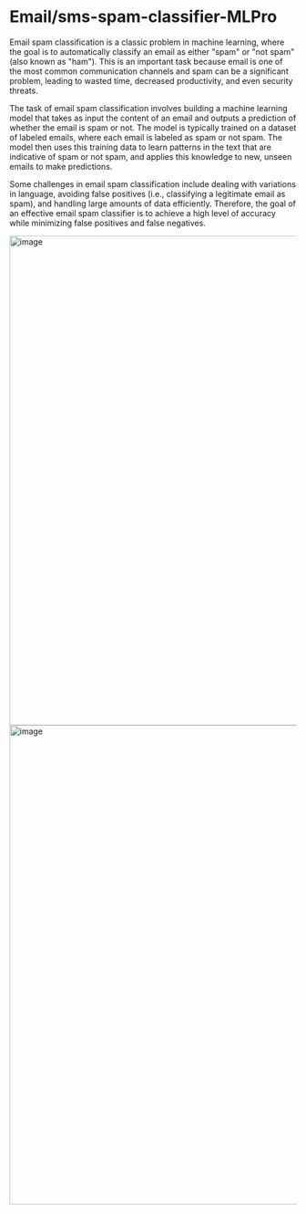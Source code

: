 # Email/sms-spam-classifier-MLPro

Email spam classification is a classic problem in machine learning, where the goal is to automatically classify an email as either "spam" or "not spam" (also known as "ham"). This is an important task because email is one of the most common communication channels and spam can be a significant problem, leading to wasted time, decreased productivity, and even security threats.

The task of email spam classification involves building a machine learning model that takes as input the content of an email and outputs a prediction of whether the email is spam or not. The model is typically trained on a dataset of labeled emails, where each email is labeled as spam or not spam. The model then uses this training data to learn patterns in the text that are indicative of spam or not spam, and applies this knowledge to new, unseen emails to make predictions.

Some challenges in email spam classification include dealing with variations in language, avoiding false positives (i.e., classifying a legitimate email as spam), and handling large amounts of data efficiently. Therefore, the goal of an effective email spam classifier is to achieve a high level of accuracy while minimizing false positives and false negatives.

<img width="858" alt="image" src="https://user-images.githubusercontent.com/64134540/223423497-a6271c67-9fda-4af3-9509-b3c781b16c3a.png">

<img width="840" alt="image" src="https://user-images.githubusercontent.com/64134540/223423631-139f5b17-8dfc-4c3d-b812-28c389327156.png">
